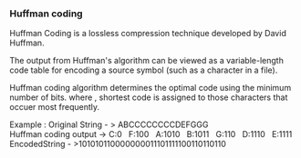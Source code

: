 ### Huffman coding

Huffman Coding is a lossless compression technique developed by David Huffman.

The output from Huffman's algorithm can be viewed as a variable-length code table for encoding a source symbol (such as a character in a file).

Huffman coding algorithm determines the optimal code using the minimum number of bits.
where , shortest code is assigned to those characters that occuer most frequently.

Example :
Original String - > ABCCCCCCCCDEFGGG<br>
Huffman coding output -> C:0 &nbsp; F:100 &nbsp; A:1010 &nbsp; B:1011 &nbsp; G:110 &nbsp; D:1110  &nbsp; E:1111<br>
EncodedString - >101010110000000011101111100110110110